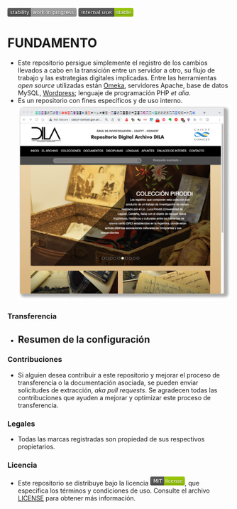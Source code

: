 ![portada](images/477405737-stability_work_in_progress.png)
![internal_use](images/3847436881-internal_use_stable.png)
# FUNDAMENTO #

* Este repositorio persigue simplemente el registro de los cambios llevados a cabo en la transición entre un servidor a otro, su flujo de trabajo y las estrategias digitales implicadas. Entre las herramientas _open source_ utilizadas están [Omeka](https://omeka.org/), servidores Apache, base de datos MySQL, [Wordpress](https://wordpress.org/); lenguaje de programación PHP _et alia_.
* Es un repositorio con fines específicos y de uso interno.
![portada](images/portada.png)

### Transferencia ###

* Resumen de la configuración
    - 

### Contribuciones ###

* Si alguien desea contribuir a este repositorio y mejorar el proceso de transferencia o la documentación asociada, se pueden enviar solicitudes de extracción, _aka_ *pull requests*. Se agradecen todas las contribuciones que ayuden a mejorar y optimizar este proceso de transferencia.

### Legales ##

* Todas las marcas registradas son propiedad de sus respectivos propietarios.

### Licencia ###

* Este repositorio se distribuye bajo la licencia ![MIT](images/2049852260-MIT-license-green.png), que especifica los términos y condiciones de uso. Consulte el archivo [LICENSE](LICENSE) para obtener más información.